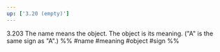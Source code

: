 ```yaml
---
up: ['3.20 (empty)']
---
```

3.203 The name means the object. The object is its meaning. ("A" is the same sign as "A".)
%%
#name #meaning #object #sign %%
